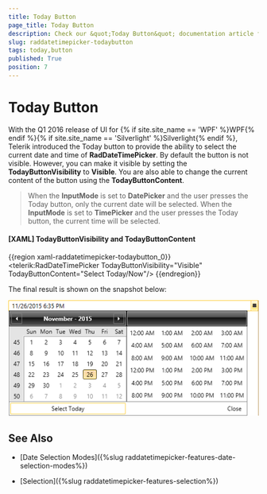 ```yaml
---
title: Today Button
page_title: Today Button
description: Check our &quot;Today Button&quot; documentation article for the RadDateTimePicker {{ site.framework_name }} control.
slug: raddatetimepicker-todaybutton
tags: today,button
published: True
position: 7
---
```


# Today Button

With the Q1 2016 release of UI for {% if site.site_name == 'WPF' %}WPF{% endif %}{% if site.site_name == 'Silverlight' %}Silverlight{% endif %}, Telerik introduced the Today button to provide the ability to select the current date and time of __RadDateTimePicker__. By default the button is not visible. However, you can make it visible by setting the __TodayButtonVisibility__ to __Visible__. You are also able to change the current content of the button using the __TodayButtonContent__.

>When the __InputMode__ is set to __DatePicker__ and the user presses the Today button, only the current date will be selected. When the __InputMode__ is set to __TimePicker__ and the user presses the Today button, the current time will be selected.

#### __[XAML] TodayButtonVisibility and TodayButtonContent__

{{region xaml-raddatetimepicker-todaybutton_0}}
	<telerik:RadDateTimePicker TodayButtonVisibility="Visible" TodayButtonContent="Select Today/Now"/>
{{endregion}}

The final result is shown on the snapshot below:

![raddatetimepicker-todaybutton-0](images/raddatetimepicker-todaybutton-01.png)

## See Also

 * [Date Selection Modes]({%slug raddatetimepicker-features-date-selection-modes%})

 * [Selection]({%slug raddatetimepicker-features-selection%})
